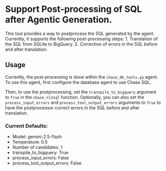 # Support Post-processing of SQL after Agentic Generation.

This tool provides a way to postprocess the SQL generated by the agent.
Currently, it supports the following post-processing steps: 1. Translation of
the SQL from SQLite to BigQuery. 2. Correction of errors in the SQL before and
after translation.

## Usage

Currently, the post-processing is done within the `chase_db_tools.py` agent. To
use this agent, first configure the database agent to use Chase SQL.

Then, to use the postprocessing, set the `transpile_to_bigquery` argument to
`True` in the `chase_nl2sql` function. Optionally, you can also set the
`process_input_errors` and `process_tool_output_errors` arguments to `True` to
have the postprocessor correct errors in the SQL before and after translation.

### Current Defaults:

- Model: gemini-2.5-flash
- Temperature: 0.5
- Number of candidates: 1
- transpile_to_bigquery: True
- process_input_errors: False
- process_tool_output_errors: False
